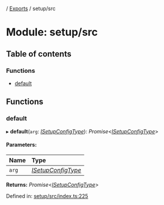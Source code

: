 [](../README.md) / [Exports](../modules.md) / setup/src

# Module: setup/src

## Table of contents

### Functions

- [default](setup_src.md#default)

## Functions

### default

▸ **default**(`arg`: [*ISetupConfigType*](../interfaces/setup.isetupconfigtype.md)): *Promise*<[*ISetupConfigType*](../interfaces/setup.isetupconfigtype.md)\>

#### Parameters:

Name | Type |
:------ | :------ |
`arg` | [*ISetupConfigType*](../interfaces/setup.isetupconfigtype.md) |

**Returns:** *Promise*<[*ISetupConfigType*](../interfaces/setup.isetupconfigtype.md)\>

Defined in: [setup/src/index.ts:225](https://github.com/onzag/itemize/blob/3efa2a4a/setup/src/index.ts#L225)
